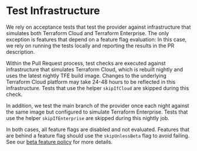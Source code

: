 # Test Infrastructure

We rely on acceptance tests that test the provider against infrastructure that simulates both Terraform Cloud and Terraform Enterprise. The only exception is features that depend on a feature flag evaluation: In this case, we rely on running the tests locally and reporting the results in the PR description.

Within the Pull Request process, test checks are executed against infrastructure that simulates Terraform Cloud, which is rebuilt nightly and uses the latest nightly TFE build image. Changes to the underlying Terraform Cloud platform may take 24-48 hours to be reflected in this infrastructure. Tests that use the helper `skipIfCloud` are skipped during this check.

In addition, we test the main branch of the provider once each night against the same image but configured to simulate Terraform Enterprise. Tests that use the helper `skipIfEnterprise` are skipped during this nightly job.

In both cases, all feature flags are disabled and not evaluated. Features that are behind a feature flag should use the `skipUnlessBeta` flag to avoid failing. See our [beta feature policy](beta.md) for more details.
